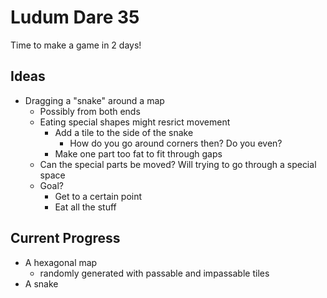 Ludum Dare 35
=============

Time to make a game in 2 days!

Ideas
-----

* Dragging a "snake" around a map
  * Possibly from both ends
  * Eating special shapes might resrict movement
    * Add a tile to the side of the snake
      * How do you go around corners then? Do you even?
    * Make one part too fat to fit through gaps
  * Can the special parts be moved? Will trying to go through a special space
  * Goal?
    * Get to a certain point
    * Eat all the stuff

Current Progress
----------------

* A hexagonal map
  * randomly generated with passable and impassable tiles
* A snake
